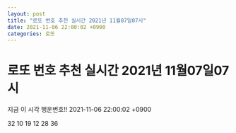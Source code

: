 ```yaml
---
layout: post
title: "로또 번호 추천 실시간 2021년 11월07일07시"
date: 2021-11-06 22:00:02 +0900
categories: 로또
---
```


# 로또 번호 추천 실시간 2021년 11월07일07시

지금 이 시각 행운번호!! 2021-11-06 22:00:02 +0900

 32  10  19  12  28  36 

